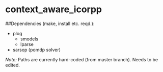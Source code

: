 # context_aware_icorpp

##Dependencies (make, install etc. reqd.):

* plog
	* smodels
	* lparse
* sarsop (pomdp solver)

*Note:* Paths are currently hard-coded (from master branch).  Needs to be edited.